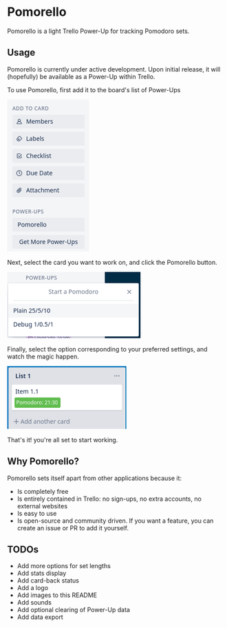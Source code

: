 # Pomorello

Pomorello is a light Trello Power-Up for tracking Pomodoro sets.

## Usage

Pomorello is currently under active development.
Upon initial release, it will (hopefully) be available as a Power-Up within Trello.

To use Pomorello, first add it to the board's list of Power-Ups

![Pomorello PowerUp](resources/powerup.png)

Next, select the card you want to work on, and click the Pomorello button.

![Pomorello Set Selection Menu](resources/menu.png)

Finally, select the option corresponding to your preferred settings, and watch the magic happen.

![Pomorello card with active Pomodoro](resources/timer.png)

That's it! you're all set to start working.

## Why Pomorello?

Pomorello sets itself apart from other applications because it:
- Is completely free
- Is entirely contained in Trello: no sign-ups, no extra accounts, no external websites
- Is easy to use
- Is open-source and community driven. If you want a feature, you can create an issue or PR to add it yourself.

## TODOs

- Add more options for set lengths
- Add stats display
- Add card-back status
- Add a logo
- Add images to this README
- Add sounds
- Add optional clearing of Power-Up data
- Add data export

